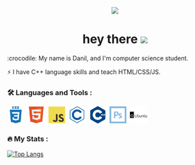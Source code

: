 <div id="header" align=center>
    <img src = "https://media.giphy.com/media/SYHz66JfYHbBtZXjHy/giphy.gif"width="200"/>
</div>

<div id="header__text">
    <h1 align = "center"> 
        hey there
        <img src="https://media.giphy.com/media/dZCGUOirHnh49N03TF/giphy.gif" width="30px"/>
    </h1>
</div>
:crocodile: My name is Danil, and I'm computer science student.

:zap: I have C++ language skills and teach HTML/CSS/JS.

### :hammer_and_wrench: Languages and Tools :
<div>
  <img src="https://github.com/devicons/devicon/blob/master/icons/css3/css3-plain-wordmark.svg"  title="CSS3" alt="CSS" width="40" height="40"/>&nbsp;
  <img src="https://github.com/devicons/devicon/blob/master/icons/html5/html5-original.svg" title="HTML5" alt="HTML" width="40" height="40"/>&nbsp;
  <img src="https://github.com/devicons/devicon/blob/master/icons/javascript/javascript-original.svg" title="JavaScript" alt="JavaScript" width="40" height="40"/>&nbsp;
  <img src="https://github.com/devicons/devicon/blob/master/icons/c/c-line.svg" width="40" height="40"/>&nbsp;
  <img src="https://github.com/devicons/devicon/blob/master/icons/cplusplus/cplusplus-plain.svg" width="40" height="40"/>&nbsp;
  <img src="https://github.com/devicons/devicon/blob/master/icons/photoshop/photoshop-line.svg" width="40" height="40"/>&nbsp;
  <img src="https://github.com/devicons/devicon/blob/master/icons/ubuntu/ubuntu-plain-wordmark.svg" width="40" height="40"/>&nbsp;
    
</div>

### :fire: My Stats :

[![Top Langs](https://github-readme-stats.vercel.app/api/top-langs/?username=werunoww&layout=compact)](https://github.com/anuraghazra/github-readme-stats)


